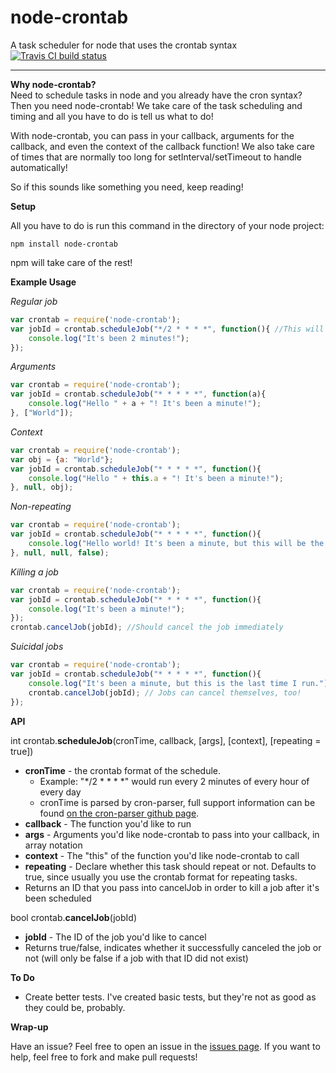 # node-crontab

A task scheduler for node that uses the crontab syntax
<a href="https://travis-ci.org/NineCollective/node-crontab"><img src="https://travis-ci.org/NineCollective/node-crontab.svg?branch=master" alt="Travis CI build status" /></a>
***

**Why node-crontab?**  
Need to schedule tasks in node and you already have the cron syntax? Then you need node-crontab! We take care of the task scheduling and timing and all you have to do is tell us what to do!

With node-crontab, you can pass in your callback, arguments for the callback, and even the context of the callback function! We also take care of times that are normally too long for setInterval/setTimeout to handle automatically!

So if this sounds like something you need, keep reading!

**Setup**

All you have to do is run this command in the directory of your node project:

`npm install node-crontab`

npm will take care of the rest!

**Example Usage**


*Regular job*
```javascript
var crontab = require('node-crontab');
var jobId = crontab.scheduleJob("*/2 * * * *", function(){ //This will call this function every 2 minutes
    console.log("It's been 2 minutes!");
});
```

*Arguments*
```javascript
var crontab = require('node-crontab');
var jobId = crontab.scheduleJob("* * * * *", function(a){
    console.log("Hello " + a + "! It's been a minute!");
}, ["World"]);
```

*Context*
```javascript
var crontab = require('node-crontab');
var obj = {a: "World"};
var jobId = crontab.scheduleJob("* * * * *", function(){
    console.log("Hello " + this.a + "! It's been a minute!");
}, null, obj);
```

*Non-repeating*
```javascript
var crontab = require('node-crontab');
var jobId = crontab.scheduleJob("* * * * *", function(){
    console.log("Hello world! It's been a minute, but this will be the only time I run.");
}, null, null, false);
```


*Killing a job*
```javascript
var crontab = require('node-crontab');
var jobId = crontab.scheduleJob("* * * * *", function(){
    console.log("It's been a minute!");
});
crontab.cancelJob(jobId); //Should cancel the job immediately
```


*Suicidal jobs*
```javascript
var crontab = require('node-crontab');
var jobId = crontab.scheduleJob("* * * * *", function(){
    console.log("It's been a minute, but this is the last time I run.");
    crontab.cancelJob(jobId); // Jobs can cancel themselves, too!
});
```


**API**

int crontab.**scheduleJob**(cronTime, callback, [args], [context], [repeating = true])
  - **cronTime** - the crontab format of the schedule.
    - Example: "\*/2 \* \* \* \*" would run every 2 minutes of every hour of every day
    - cronTime is parsed by cron-parser, full support information can be found [on the cron-parser github page](https://github.com/harrisiirak/cron-parser).
  - **callback** - The function you'd like to run
  - **args** - Arguments you'd like node-crontab to pass into your callback, in array notation
  - **context** - The "this" of the function you'd like node-crontab to call
  - **repeating** - Declare whether this task should repeat or not. Defaults to true, since usually you use the crontab format for repeating tasks.
  - Returns an ID that you pass into cancelJob in order to kill a job after it's been scheduled


bool crontab.**cancelJob**(jobId)
  - **jobId** - The ID of the job you'd like to cancel
  - Returns true/false, indicates whether it successfully canceled the job or not (will only be false if a job with that ID did not exist)


**To Do**

  -  Create better tests. I've created basic tests, but they're not as good as they could be, probably.


**Wrap-up**


Have an issue? Feel free to open an issue in the <a href="https://github.com/NineCollective/node-crontab/issues">issues page</a>. If you want to help, feel free to fork and make pull requests!